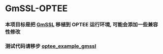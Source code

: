 # GmSSL-OPTEE
### 本项目标是把 [GmSSL](https://github.com/guanzhi/GmSSL) 移植到 OPTEE 运行环境, 可能会添加一些兼容性修改  
### 测试代码请移步 [optee_example_gmssl](https://github.com/sunnybird/optee_example_gmssl)
